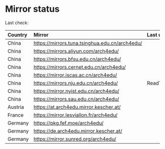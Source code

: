 <script src="./time.js"></script>
# Mirror status
Last check: <script type="text/javascript">localize(1702271872.2561028);</script>

|Country|Mirror|Last update|
|:------|:-----|:----------|
|China|https://mirrors.tuna.tsinghua.edu.cn/arch4edu/|<script type="text/javascript">localize(1702232965);</script>|
|China|https://mirrors.aliyun.com/arch4edu/|<script type="text/javascript">localize(1702232965);</script>|
|China|https://mirrors.bfsu.edu.cn/arch4edu/|<script type="text/javascript">localize(1702232965);</script>|
|China|https://mirrors.cernet.edu.cn/arch4edu/|<script type="text/javascript">localize(1702232965);</script>|
|China|https://mirror.iscas.ac.cn/arch4edu/|<script type="text/javascript">localize(1702232965);</script>|
|China|https://mirrors.nju.edu.cn/arch4edu/|ReadTimeout|
|China|https://mirror.nyist.edu.cn/arch4edu/|<script type="text/javascript">localize(1702232965);</script>|
|China|https://mirrors.sau.edu.cn/arch4edu/|<script type="text/javascript">localize(1702232965);</script>|
|Austria|https://at.arch4edu.mirror.kescher.at/|<script type="text/javascript">localize(1702232965);</script>|
|France|https://mirror.lesviallon.fr/arch4edu/|<script type="text/javascript">localize(1702232965);</script>|
|Germany|https://pkg.fef.moe/arch4edu/|<script type="text/javascript">localize(1702232965);</script>|
|Germany|https://de.arch4edu.mirror.kescher.at/|<script type="text/javascript">localize(1702232965);</script>|
|Germany|https://mirror.sunred.org/arch4edu/|<script type="text/javascript">localize(1702232965);</script>|

<script src="./tablefilter/tablefilter.js"></script>
<script src="./table.js"></script>